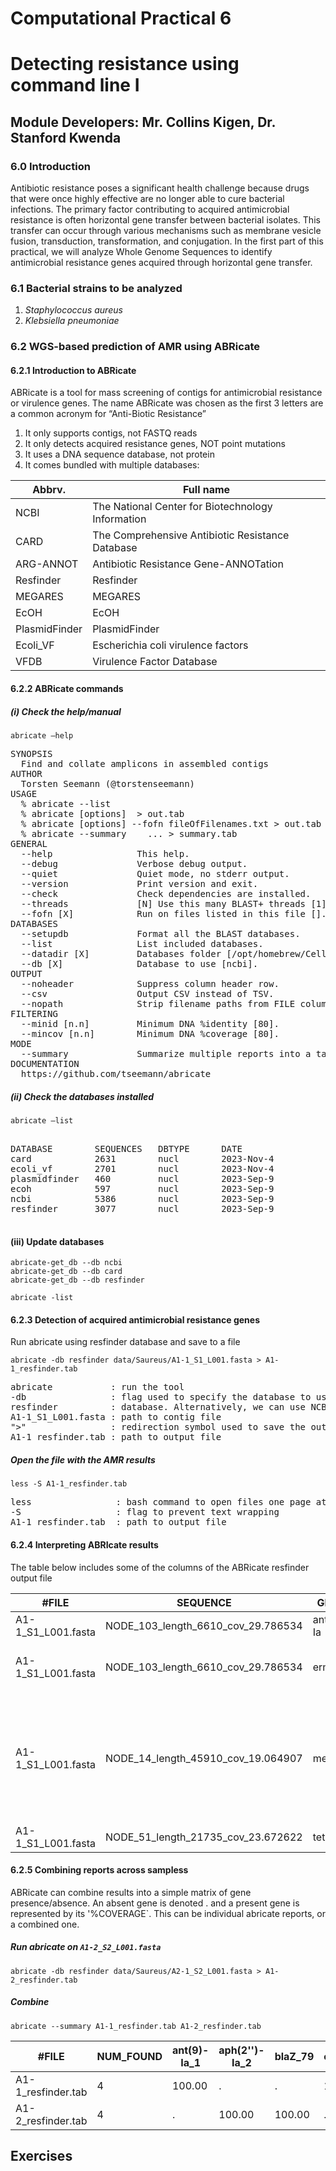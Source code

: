 # Computational Practical 6
# Detecting resistance using command line I
## Module Developers: Mr. Collins Kigen, Dr. Stanford Kwenda
### 6.0 Introduction
Antibiotic resistance poses a significant health challenge because drugs that were once highly effective are no longer able to cure bacterial infections. The primary factor contributing to acquired antimicrobial resistance is often horizontal gene transfer between bacterial isolates. This transfer can occur through various mechanisms such as membrane vesicle fusion, transduction, transformation, and conjugation. In the first part of this practical, we will analyze Whole Genome Sequences to identify antimicrobial resistance genes acquired through horizontal gene transfer.
### 6.1 Bacterial strains to be analyzed
  1.	_Staphylococcus aureus_
  2.	_Klebsiella pneumoniae_
### 6.2 WGS-based prediction of AMR using ABRicate
#### 6.2.1 Introduction to ABRicate 
ABRicate is a tool for mass screening of contigs for antimicrobial resistance or virulence genes. The name ABRicate was chosen as the first 3 letters are a common acronym for “Anti-Biotic Resistance” 
1.	It only supports contigs, not FASTQ reads
2.	It only detects acquired resistance genes, NOT point mutations
3.	It uses a DNA sequence database, not protein
4.	It comes bundled with multiple databases:

|Abbrv. | Full name|
|--------|---------|
| NCBI | The National Center for Biotechnology Information | 
| CARD | The Comprehensive Antibiotic Resistance Database |
| ARG-ANNOT |	Antibiotic Resistance Gene-ANNOTation |
| Resfinder |	Resfinder |
| MEGARES |	MEGARES |
| EcOH | EcOH |
| PlasmidFinder |	PlasmidFinder |
| Ecoli_VF |	Escherichia coli virulence factors |
| VFDB | Virulence Factor Database |


#### 6.2.2 ABRicate commands
##### (i)	Check the help/manual
```
abricate –help
```
<pre>
SYNOPSIS
  Find and collate amplicons in assembled contigs
AUTHOR
  Torsten Seemann (@torstenseemann)
USAGE
  % abricate --list
  % abricate [options] <contigs.{fasta,gbk,embl}[.gz] ...> > out.tab
  % abricate [options] --fofn fileOfFilenames.txt > out.tab
  % abricate --summary <out1.tab> <out2.tab> <out3.tab> ... > summary.tab
GENERAL
  --help                This help.
  --debug               Verbose debug output.
  --quiet               Quiet mode, no stderr output.
  --version             Print version and exit.
  --check               Check dependencies are installed.
  --threads             [N] Use this many BLAST+ threads [1].
  --fofn [X]            Run on files listed in this file [].
DATABASES
  --setupdb             Format all the BLAST databases.
  --list                List included databases.
  --datadir [X]         Databases folder [/opt/homebrew/Cellar/abricate/1.0.1_2/libexec/db].
  --db [X]              Database to use [ncbi].
OUTPUT
  --noheader            Suppress column header row.
  --csv                 Output CSV instead of TSV.
  --nopath              Strip filename paths from FILE column.
FILTERING
  --minid [n.n]         Minimum DNA %identity [80].
  --mincov [n.n]        Minimum DNA %coverage [80].
MODE
  --summary             Summarize multiple reports into a table.
DOCUMENTATION
  https://github.com/tseemann/abricate
</pre>


##### (ii)	Check the databases installed
```
abricate –list
```


<pre>

DATABASE        SEQUENCES   DBTYPE  	DATE
card            2631        nucl    	2023-Nov-4
ecoli_vf        2701        nucl    	2023-Nov-4
plasmidfinder 	460         nucl    	2023-Sep-9
ecoh            597         nucl    	2023-Sep-9
ncbi          	5386        nucl    	2023-Sep-9
resfinder      	3077        nucl    	2023-Sep-9

</pre>
#### (iii) Update databases
```
abricate-get_db --db ncbi
abricate-get_db --db card
abricate-get_db --db resfinder
```
```
abricate -list
```

#### 6.2.3	Detection of acquired antimicrobial resistance genes
Run abricate using resfinder database and save to a file
```
abricate -db resfinder data/Saureus/A1-1_S1_L001.fasta > A1-1_resfinder.tab
```

<pre>
abricate           : run the tool
-db                : flag used to specify the database to use
resfinder          : database. Alternatively, we can use NCBI or CARD here
A1-1_S1_L001.fasta : path to contig file
">"                : redirection symbol used to save the output to a file
A1-1_resfinder.tab : path to output file
</pre>


##### Open the file with the AMR results
```
less -S A1-1_resfinder.tab
```
<pre>
less                : bash command to open files one page at a time
-S                  : flag to prevent text wrapping
A1-1_resfinder.tab  : path to output file
</pre>

#### 6.2.4	Interpreting ABRIcate results
The table below includes some of the columns of the ABRicate resfinder output file 

| #FILE	| SEQUENCE | GENE | PRODUCT RESISTANCE |
|------ |----------|------|--------------------|
| A1-1_S1_L001.fasta | NODE_103_length_6610_cov_29.786534 | ant(9)-Ia	| | 
| A1-1_S1_L001.fasta | NODE_103_length_6610_cov_29.786534 | erm(A) |	Erythromycin; Lincomycin; Clindamycin; Quinupristin; Pristinamycin_IA; Virginiamycin_S |
| A1-1_S1_L001.fasta |	NODE_14_length_45910_cov_19.064907 | mecA | Amoxicillin; Amoxicillin+Clavulanic_acid; Ampicillin; Ampicillin+Clavulanic_acid; Cefepime;Cefixime; Cefotaxime; Cefoxitin; Ceftazidime; Ertapenem;Imipenem; Meropenem; Piperacillin; Piperacillin+Tazobactam |
| A1-1_S1_L001.fasta | NODE_51_length_21735_cov_23.672622 | tet(M) | Doxycycline; Tetracycline; Minocycline |

#### 6.2.5 Combining reports across sampless
ABRicate can combine results into a simple matrix of gene presence/absence. An absent gene is denoted . and a present gene is represented by its '%COVERAGE`. This can be individual abricate reports, or a combined one.

##### Run abricate on `A1-2_S2_L001.fasta`
```
abricate -db resfinder data/Saureus/A2-1_S2_L001.fasta > A1-2_resfinder.tab
````
##### Combine
```
abricate --summary A1-1_resfinder.tab A1-2_resfinder.tab
```

| #FILE |	NUM_FOUND |	ant(9)-Ia_1	| aph(2'')-Ia_2	| blaZ_79 |	erm(A)_1	|erm(B)_18	| mecA_6	|tet(M)_7 |
|-----|----------|-------------|----------------|--------|-----------|----------|----------------|----|
|A1-1_resfinder.tab|	4	|100.00|	.	|.|	100.00|	.|	100.00|	100.00|
|A1-2_resfinder.tab|	4|	.	|100.00|	100.00|	.|	100.00	|100.00|	.|




## Exercises
